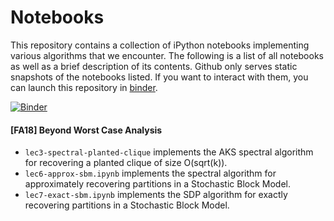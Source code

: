 # Notebooks

This repository contains a collection of iPython notebooks implementing various algorithms that we encounter. The following is a list of all notebooks as well as a brief description of its contents. Github only serves static snapshots of the notebooks listed. If you want to interact with them, you can launch this repository in [binder](https://mybinder.org/).

[![Binder](https://mybinder.org/badge.svg)](https://mybinder.org/v2/gh/ugtcs/notebooks/master)

#### [FA18] Beyond Worst Case Analysis

- `lec3-spectral-planted-clique` implements the AKS spectral algorithm for recovering a planted clique of size O(sqrt(k)).
- `lec6-approx-sbm.ipynb` implements the spectral algorithm for approximately recovering partitions in a Stochastic Block Model.
- `lec7-exact-sbm.ipynb` implements the SDP algorithm for exactly recovering partitions in a Stochastic Block Model.

